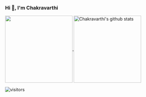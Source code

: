 ### Hi 👋, I'm Chakravarthi

<a href="https://github.com/chakravarthi-v">
  <img align="center" src="https://github-readme-stats.vercel.app/api/top-langs/?username=chakravarthi-v&hide=ASP.NET,jupyter%20notebook&theme=dark&hide_langs_below=1" height="220px"/>
</a>
<a href="https://github.com/chakravarthi-v">
 <img align="center" src="https://github-readme-stats.vercel.app/api?username=chakravarthi-v&count_private=true&hide=stars&show_icons=true&theme=dark&line_height=27" alt="Chakravarthi's github stats" height="220px" />
</a>

![visitors](https://visitor-badge.laobi.icu/badge?page_id=chakravarthi-v.408179647)
